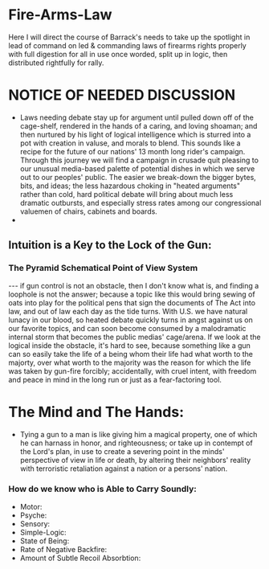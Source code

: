 # Fire-Arms-Law
Here I will direct the course of Barrack's needs to take up the spotlight in lead of command on led &amp; commanding laws of firearms rights properly with full digestion for all in use once worded, split up in logic, then distributed rightfully for rally.

# NOTICE OF NEEDED DISCUSSION
- Laws needing debate stay up for argument until pulled down off of the cage-shelf, rendered in the hands of a caring, and loving shoaman; and then nurtured by his light of logical intelligence which is sturred into a pot with creation in valuse, and morals to blend. This sounds like a recipe for the future of our nations' 13 month long rider's campaign. Through this journey we will find a campaign in crusade quit pleasing to our unusual media-based palette of potential dishes in which we serve out to our peoples' public. The easier we break-down the bigger bytes, bits, and ideas; the less hazardous choking in "heated arguments" rather than cold, hard political debate will bring about much less dramatic outbursts, and especially stress rates among our congressional valuemen of chairs, cabinets and boards.
- 
## Intuition is a Key to the Lock of the Gun:
### The Pyramid Schematical Point of View System 
--- if gun control is not an obstacle, then I don't know what is, and finding a loophole is not the answer; because a topic like this would bring sewing of oats into play for the political pens that sign the documents of The Act into law, and out of law each day as the tide turns. With U.S. we have natural lunacy in our blood, so heated debate quickly turns in angst against us on our favorite topics, and can soon become consumed by a malodramatic internal storm that becomes the public medias' cage/arena. If we look at the logical inside the obstacle, it's hard to see, because something like a gun can so easily take the life of a being whom their life had what worth to the majorty, over what worth to the majority was the reason for which the life was taken by gun-fire forcibly; accidentally, with cruel intent, with freedom and peace in mind in the long run or just as a fear-factoring tool.

# The Mind and The Hands:
* Tying a gun to a man is like giving him a magical property, one of which he can harnass in honor, and righteousness; or take up in contempt of the Lord's plan, in use to create a severing point in the minds' perspective of view in life or death, by altering their neighbors' reality with terroristic retaliation against a nation or a persons' nation.

### How do we know who is Able to Carry Soundly:

- Motor:
- Psyche:
- Sensory:
- Simple-Logic:
- State of Being:
- Rate of Negative Backfire:
- Amount of Subtle Recoil Absorbtion:
